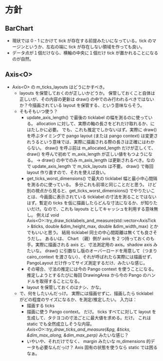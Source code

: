 # 方針

## BarChart
- 現状では 0 - 1 にかけて tick が存在する前提みたいになっている。tick のマージンというか、左右の端に tick が存在しない領域を作っても良い。
- データ点が１個だけなら、横軸の中央に１個だけ tick が置かれることになるのが自然。

## Axis\<O>
- Axis\<O> の m_ticks_layouts はどうにかすべき。
  - layouts を保管しておくのが正しいかどうか。
保管しておくこと自体は正しいが、その内容の更新は draw() の中でのみ行われるべきではないか？今描画されている layout を保管する、という意味ならそう。
  - そもそもいつ使う？
    - update_axis_length() で最後の ticklabel の幅を測るのに使っている。
    allocation に対して、実際の軸の長さをどれだけ取れるか、にはたしかに必要。
    でも、これも推定でしかないはず。実際に draw() を呼ぶタイミングで pango layout (または pango context) は変更されうるという意味では、実際に描画される際の長さは正確にはわからない。
    draw() を呼ぶ前は m_allocated_length だけが正しくて、 draw() を呼んで初めて m_axis_length が正しい値をもつようになる。
    → draw() の中でのみ m_axis_length は更新されるべき。なので update_axis_length で m_tick_layouts は不要。 draw() で毎回 layout 作り直すので、それを使えば良い。
    - get_ticks_worst_dimensions() で最大の ticklabel 幅と最小中心間隔を測るのに使っている。
    多分これも前項と同じことだと思う。
    けど別の視点から見ると、get_ticks_worst_dimensions() でやりたいことは、今画面に表示されている ticklabel の寸法を測ることではないはず。暫定の ticks を仮に描画したらどんな寸法になるか、が知りたいだけ。なので、これも layouts としてキャッシュを利用する意味無し。
    例えば void Axis\<O>::try_draw_ticklabels_and_measure(std::vector\<AxisTick> &ticks, double &dim_height_max, double &dim_width_max) とかでもいいと思う。
    結局 ticklabel 同士の中心間距離は無くても良さそうだし。
    あるいは、 Chart （親）側が axis を 2 つ持っておくのも手。実際に描画される axis と、寸法測定用の axis。shadow axis みたいな。
    draw() に引数なし版のオーバーロードを用意して（つまり cairo_context を渡さない）、それが呼ばれたら実際には描画せず、 PangoLayout だけ作ってサイズ測定するだけ、みたいな感じ。
    - その場合、寸法の推定には今の Pango context を使うことになる。推定しようとするたびに毎回 DrawingArea から今の Pango のハンドルを取得することになる。
    - layout を保管しておくのはナシ、かな。
  - で、何をしたいんだっけ。
  実際には描画せずに、描画したら ticklabel がどの程度のサイズになるか、を測定/推定したい。
  入力は：
    - 描画する ticks
    - 描画に使う Pango context。
  だけ。 ticks すべてに対して layout を生成して、タテヨコの寸法ごとに最大値を求める。だけ。
  これは static でも全然成立しそうな内容。
  *Axis\<O>::try_draw_ticks_and_measure(&pg, &ticks, &dim_max_along, &dim_max_perp)*
  みたいな感じ？
    - いやいや、それだけでなく、 margin みたいな m_dimensions 的データも必要なんだっけ？
    Axis 固有の状態を使うなら static では困るなぁ。

